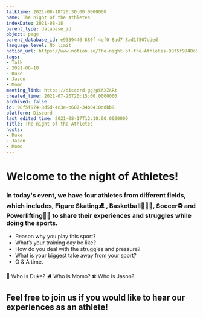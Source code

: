 ```yaml
---
talktime: 2021-08-18T20:30:00.0000000
name: The night of the Athletes
indexDate: 2021-08-18
parent_type: database_id
object: page
parent_database_id: e9339446-880f-4ef0-8ad7-8ad1f507dded
language_level: No limit
notion_url: https://www.notion.so/The-night-of-the-Athletes-98f5f9748d5d4c3eb68734b0410ddbb9
tags:
- Talk
- 2021-08-18
- Duke
- Jason
- Momo
meeting_link: https://discord.gg/pSAXZARt
created_time: 2021-07-20T20:15:00.0000000
archived: false
id: 98f5f974-8d5d-4c3e-b687-34b0410ddbb9
platform: Discord
last_edited_time: 2021-08-17T12:18:00.0000000
title: The night of the Athletes
hosts:
- Duke
- Jason
- Momo
---
```


#                     Welcome to the night of Athletes!



### In today's event, we have four athletes from different fields, which includes, Figure Skating⛸️ , Basketball⛹🏻‍♀️, Soccer⚽ and Powerlifting🏋🏽 to share their experiences and struggles while doing the sports. 
 
   - Reason why you play this sport?
   - What’s your training day be like?
   - How do you deal with the struggles and pressure?
   - What is your biggest take away from your sport?
   - Q & A time. 

👑 Who is Duke?
⛸️ Who is Momo?
⚽ Who is Jason?


## Feel free to join us if you would like to hear our experiences as an athlete!




